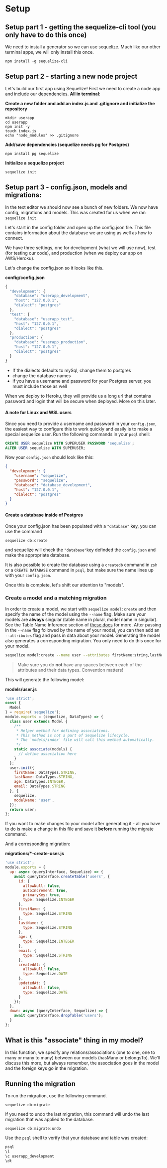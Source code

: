 # Setup

## Setup part 1 - getting the sequelize-cli tool \(you only have to do this once\)

We need to install a generator so we can use sequelize. Much like our other terminal apps, we will only install this once.

```text
npm install -g sequelize-cli
```

## Setup part 2 - starting a new node project

Let's build our first app using Sequelize! First we need to create a node app and include our dependencies. **All in terminal**:

**Create a new folder and add an index.js and .gitignore and initialize the repository**

```text
mkdir userapp
cd userapp
npm init -y
touch index.js
echo "node_modules" >> .gitignore
```

**Add/save dependencies \(sequelize needs pg for Postgres\)**

```text
npm install pg sequelize
```

**Initialize a sequelize project**

```text
sequelize init
```

## Setup part 3 - config.json, models and migrations:

In the text editor we should now see a bunch of new folders. We now have config, migrations and models. This was created for us when we ran `sequelize init`.

Let's start in the config folder and open up the config.json file. This file contains information about the database we are using as well as how to connect.

We have three settings, one for development \(what we will use now\), test \(for testing our code\), and production \(when we deploy our app on AWS/Heroku\).

Let's change the config.json so it looks like this.

**config/config.json**

```javascript
{
  "development": {
    "database": "userapp_development",
    "host": "127.0.0.1",
    "dialect": "postgres"
  },
  "test": {
    "database": "userapp_test",
    "host": "127.0.0.1",
    "dialect": "postgres"
  },
  "production": {
    "database": "userapp_production",
    "host": "127.0.0.1",
    "dialect": "postgres"
  }
}
```

* If the dialects defaults to mySql, change them to postgres
* change the database names
* if you have a username and password for your Postgres server, you must include those as well


When we deploy to Heroku, they will provide us a long url that contains password and login that will be secure when deployed. More on this later.

#### A note for Linux and WSL users

Since you need to provide a username and password in your `config.json`, the easiest way to configure this to work quickly and easily is to make a special sequelize user. Run the following commands in your `psql` shell:

```sql
CREATE USER sequelize WITH SUPERUSER PASSWORD 'sequelize';
ALTER USER sequelize WITH SUPERUSER;
```
Now your `config.json` should look like this:

```json
{
  "development": {
    "username": "sequelize",
    "password": "sequelize",
    "database": "database_development",
    "host": "127.0.0.1",
    "dialect": "postgres"
  }
}
```

#### Create a database inside of Postgres

Once your config.json has been populated with a `"database"` key, you can use the command 

```bash
sequelize db:create
``` 
and sequelize will check the `"database"`key definded the `config.json` and make the appropriate database. 

It is also possible to create the database using a `createdb` command in `zsh` or a `CREATE DATABASE` command in `psql`, but make sure the name lines up with your `config.json`.

Once this is complete, let's shift our attention to "models".

### Create a model and a matching migration

In order to create a model, we start with `sequelize model:create` and then specify the name of the model using the `--name` flag. Make sure your models are **always** singular \(table name in plural, model name in singular\). See the Table Name Inference section of [these docs](https://sequelize.org/master/manual/model-basics.html#:~:text=Models%20are%20the%20essence%20of,and%20their%20data%20types) for more. After passing in the `--name` flag followed by the name of your model, you can then add an `--attributes` flag and pass in data about your model. Generating the model also generates a corresponding migration. You only need to do this once for your model.

```bash
sequelize model:create --name user --attributes firstName:string,lastName:string,age:integer,email:string
```

> Make sure you do **not** have any spaces between each of the attributes and their data types. Convention matters!

This will generate the following model:

**models/user.js**

```javascript
'use strict';
const {
  Model
} = require('sequelize');
module.exports = (sequelize, DataTypes) => {
  class user extends Model {
    /**
     * Helper method for defining associations.
     * This method is not a part of Sequelize lifecycle.
     * The `models/index` file will call this method automatically.
     */
    static associate(models) {
      // define association here
    }
  };
  user.init({
    firstName: DataTypes.STRING,
    lastName: DataTypes.STRING,
    age: DataTypes.INTEGER,
    email: DataTypes.STRING
  }, {
    sequelize,
    modelName: 'user',
  });
  return user;
};
```

If you want to make changes to your model after generating it - all you have to do is make a change in this file and save it **before** running the migrate command.

And a corresponding migration:

**migrations/\*-create-user.js**

```javascript
'use strict';
module.exports = {
  up: async (queryInterface, Sequelize) => {
    await queryInterface.createTable('users', {
      id: {
        allowNull: false,
        autoIncrement: true,
        primaryKey: true,
        type: Sequelize.INTEGER
      },
      firstName: {
        type: Sequelize.STRING
      },
      lastName: {
        type: Sequelize.STRING
      },
      age: {
        type: Sequelize.INTEGER
      },
      email: {
        type: Sequelize.STRING
      },
      createdAt: {
        allowNull: false,
        type: Sequelize.DATE
      },
      updatedAt: {
        allowNull: false,
        type: Sequelize.DATE
      }
    });
  },
  down: async (queryInterface, Sequelize) => {
    await queryInterface.dropTable('users');
  }
};
```

## What is this "associate" thing in my model?

In this function, we specify any relations/associations \(one to one, one to many or many to many\) between our models \(hasMany or belongsTo\). We'll discuss this more, but always remember, the association goes in the model and the foreign keys go in the migration.

## Running the migration

To run the migration, use the following command.

```text
sequelize db:migrate
```

If you need to undo the last migration, this command will undo the last migration that was applied to the database.

```text
sequelize db:migrate:undo
```

Use the `psql` shell to verify that your database and table was created:

```bash
psql
\l
\c userapp_development
\dt
```

